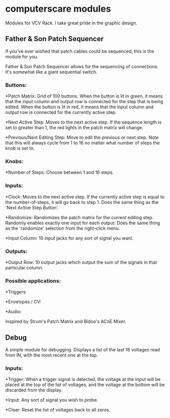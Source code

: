 
# computerscare modules

Modules for VCV Rack.  I take great pride in the graphic design.

## Father & Son Patch Sequencer

If you've ever wished that patch cables could be sequenced, this is the module for you.

Father & Son Patch Sequencer allows for the sequencing of connections.  It's somewhat like a giant sequential switch.

### Buttons:
*Patch Matrix: Grid of 100 buttons.  When the button is lit in green, it means that the input column and output row is connected for the step that is being edited.  When the button is lit in red, it means that the input column and output row is connected for the currently active step.

*Next Active Step: Moves to the next active step.  If the sequence length is set to greater than 1, the red lights in the patch matrix will change.

*Previous/Next Editing Step: Move to edit the previous or next step.  Note that this will always cycle from 1 to 16 no matter what number of steps the knob is set to.

### Knobs:
*Number of Steps: Choose between 1 and 16 steps.

### Inputs:
*Clock: Moves to the next active step.  If the currently active step is equal to the number-of-steps, it will go back to step 1.  Does the same thing as the 'Next Active Step Button'.

*Randomize: Randomizes the patch matrix for the current editing step.  Randomly enables exactly one input for each output.  Does the same thing as the 'randomize' selection from the right-click menu.

*Input Column: 10 input jacks for any sort of signal you want.

### Outputs:
*Output Row: 10 output jacks which output the sum of the signals in that particular column.

### Possible applications:

*Triggers:

*Envelopes / CV:

*Audio:

Inspired by Strum's Patch Matrix and Bidoo's ACnE Mixer.

## Debug

A simple module for debugging.  Displays a list of the last 16 voltages read from IN, with the most recent one at the top.

### Inputs:
*Trigger: When a trigger signal is detected, the voltage at the Input will be placed at the top of the list of voltages, and the voltage at the bottom will be discarded from the display.

*Input: Any sort of signal you wish to probe.

*Clear: Reset the list of voltages back to all zeros.
